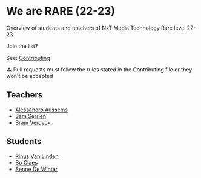 # We are RARE (22-23)

Overview of students and teachers of NxT Media Technology Rare level 22-23.

Join the list?

See: [Contributing](./CONTRIBUTING.md)

⚠️ Pull requests must follow the rules stated in the Contributing file or they won't be accepted

## Teachers

- [Alessandro Aussems](./people/alessandro_aussems.md)
- [Sam Serrien](./people/sam_serrien.md)
- [Bram Verdyck](./people/bram_verdyck.md)

## Students


- [Rinus Van Linden](./people/rinus_van_linden.md)
- [Bo Claes](./people/bo_claes.md)
- [Senne De Winter](./people/senne_de_winter.md)

